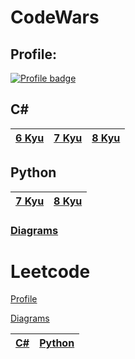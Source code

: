 # CodeWars

## Profile:

[![Profile badge](https://www.codewars.com/users/Lumi_s/badges/large)](https://www.codewars.com/users/Lumi_s)

## C#

|[6 Kyu](https://github.com/Lumi-sg/CodeWars-LeetCode/tree/main/C%23/6%20Kyu)|[7 Kyu](https://github.com/Lumi-sg/CodeWars-LeetCode/tree/main/C%23/7%20Kyu)|[8 Kyu](https://github.com/Lumi-sg/CodeWars-LeetCode/tree/main/C%23/8%20Kyu)|
|---|---|---|
## Python
|[7 Kyu](https://github.com/Lumi-sg/CodeWars-LeetCode/tree/main/Python/CodeWars/7%20Kyu)|[8 Kyu](https://github.com/Lumi-sg/CodeWars-LeetCode/tree/main/Python/CodeWars/8%20Kyu)
|---|---|
### [Diagrams](https://github.com/Lumi-sg/CodeWars-LeetCode/tree/main/Diagrams/CodeWars)
# Leetcode
[Profile](https://leetcode.com/Lumi-sg/)

[Diagrams](https://github.com/Lumi-sg/CodeWars-LeetCode/tree/main/Diagrams/LeetCode)

|[C#](https://github.com/Lumi-sg/CodeWars-LeetCode/tree/main/C%23/LeetCode)|[Python](https://github.com/Lumi-sg/CodeWars-LeetCode/tree/main/Python/LeetCode)|
|---|---|


